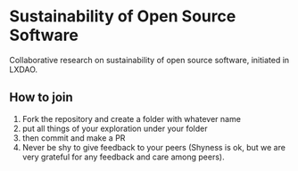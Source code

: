 # Sustainability of Open Source Software
Collaborative research on sustainability of open source software, initiated in LXDAO.
## How to join
1. Fork the repository and create a folder with whatever name
2. put all things of your exploration under your folder
3. then commit and make a PR
4. Never be shy to give feedback to your peers (Shyness is ok, but we are very grateful for any feedback and care among peers).
